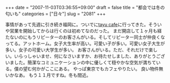 +++
date = "2007-11-03T03:36:55+09:00"
draft = false
title = "都会では冬の匂いも"
categories = ["日々"]
slug = "2081"
+++

事情があって先週に引き続き福岡に。ついでに<a href="http://tayu-cafe.jp" target="_blank">tayu cafe</a>に行ってきた。そういや営業を開始してからは行くのは初めてなのだった。
まだ開店して１ヶ月も経たないのにもうリピーターのお客さんがいる。そしてリピーター同士が仲良くなってる。アットホーム。女子大生率が高い。可愛い子が多い。可愛い女子大生が多い。女子の可愛い大学生が多い。
お客さんがいる。ただ、それだけで楽しい。いらっしゃいませ、何になさいますか、お待たせしました、ありがとうございました。簡潔なコミュニケーションの中に優しくて穏やかな空気が満ちている。僕の望む何かがここにある。
やっぱ東京でもカフェやりたい。
良い物件無いかなあ。
もう１１月ですね。冬も間近。
